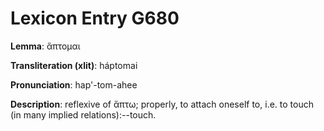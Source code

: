 # Lexicon Entry G680

**Lemma**: ἅπτομαι

**Transliteration (xlit)**: háptomai

**Pronunciation**: hap'-tom-ahee

**Description**:
reflexive of ἅπτω; properly, to attach oneself to, i.e. to touch (in many implied relations):--touch.

